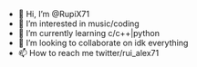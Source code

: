 - 👋 Hi, I’m @RupiX71
- 👀 I’m interested in music/coding
- 🌱 I’m currently learning c/c++|python
- 💞️ I’m looking to collaborate on idk everything
- 📫 How to reach me twitter/rui_alex71

<!---
RupiX71/RupiX71 is a ✨ special ✨ repository because its `README.md` (this file) appears on your GitHub profile.
You can click the Preview link to take a look at your changes.
--->
